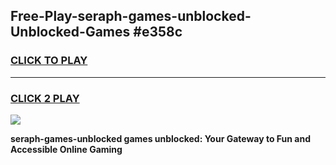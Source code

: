 
## Free-Play-seraph-games-unblocked-Unblocked-Games #e358c
<h3>
<a href="https://news.freeplayer.one?title=seraph-games-unblocked&ref=8M">CLICK TO PLAY</a></h3>
<hr>

<h3>
<a href="https://news.freeplayer.one?title=seraph-games-unblocked&ref=8M">CLICK 2 PLAY</a>
  
</h3>

<a href="https://news.freeplayer.one?title=seraph-games-unblocked&ref=8M"><img src="https://clearcache.store/games.png"></a>


**seraph-games-unblocked games unblocked: Your Gateway to Fun and Accessible Online Gaming**
